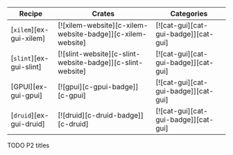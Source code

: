| Recipe | Crates | Categories |
|--------|--------|------------|
| [`xilem`][ex-gui-xilem] | [![xilem-website][c-xilem-website-badge]][c-xilem-website] | [![cat-gui][cat-gui-badge]][cat-gui] |
| [`slint`][ex-gui-slint] | [![slint-website][c-slint-website-badge]][c-slint-website] | [![cat-gui][cat-gui-badge]][cat-gui] |
| [GPUI][ex-gui-gpui] | [![gpui][c-gpui-badge]][c-gpui] | [![cat-gui][cat-gui-badge]][cat-gui] |
| [`druid`][ex-gui-druid] | [![druid][c-druid-badge]][c-druid] | [![cat-gui][cat-gui-badge]][cat-gui] |

<div class="hidden">
TODO P2 titles
</div>
